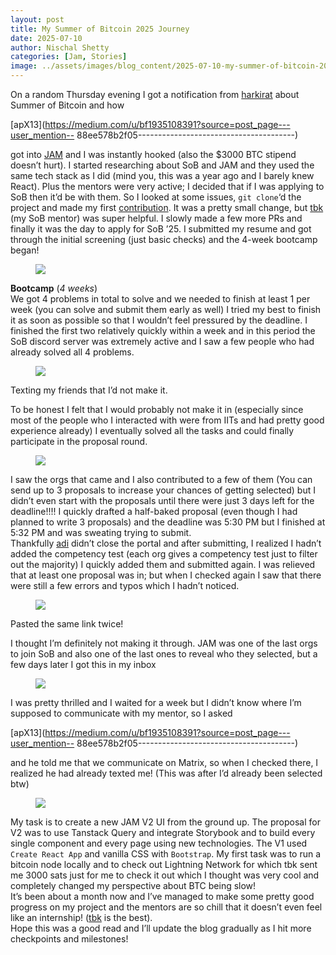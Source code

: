 ```yaml
---
layout: post
title: My Summer of Bitcoin 2025 Journey
date: 2025-07-10
author: Nischal Shetty
categories: [Jam, Stories]
image: ../assets/images/blog_content/2025-07-10-my-summer-of-bitcoin-2025-journey_31955f89.jpg
---
```


On a random Thursday evening I got a notification from
[harkirat](https://www.youtube.com/watch?v=CSexDI8ZXZY) about Summer of
Bitcoin and how

[apX13](https://medium.com/u/bf1935108391?source=post_page---user_mention--
88ee578b2f05---------------------------------------)

got into [JAM](https://jamapp.org/) and I was instantly hooked (also the $3000
BTC stipend doesn’t hurt). I started researching about SoB and JAM and they
used the same tech stack as I did (mind you, this was a year ago and I barely
knew React). Plus the mentors were very active; I decided that if I was
applying to SoB then it’d be with them. So I looked at some issues, `git
clone`‘d the project and made my first
[contribution](https://github.com/joinmarket-webui/jam/pull/820). It was a
pretty small change, but [tbk](https://github.com/theborakompanioni) (my SoB
mentor) was super helpful. I slowly made a few more PRs and finally it was the
day to apply for SoB ’25. I submitted my resume and got through the initial
screening (just basic checks) and the 4-week bootcamp began!

<figure>
<img src="https://miro.medium.com/v2/resize:fit:1400/format:webp/1*3eHfkTx6-lbFE-2ROsi0vw.jpeg"/>
</figure>

**Bootcamp** (_4 weeks_)  
We got 4 problems in total to solve and we needed to finish at least 1 per
week (you can solve and submit them early as well) I tried my best to finish
it as soon as possible so that I wouldn’t feel pressured by the deadline. I
finished the first two relatively quickly within a week and in this period the
SoB discord server was extremely active and I saw a few people who had already
solved all 4 problems.

<figure>
<img src="https://miro.medium.com/v2/resize:fit:1400/format:webp/1*5d0TECZxteqo_ftfuuyazA.jpeg"/>
</figure>

Texting my friends that I’d not make it.

To be honest I felt that I would probably not make it in (especially since
most of the people who I interacted with were from IITs and had pretty good
experience already) I eventually solved all the tasks and could finally
participate in the proposal round.

<figure>
<img src="https://miro.medium.com/v2/resize:fit:1400/format:webp/1*Aac7efOSy9kOGr5nRx3Zyg.jpeg"/>
</figure>

I saw the orgs that came and I also contributed to a few of them (You can send
up to 3 proposals to increase your chances of getting selected) but I didn’t
even start with the proposals until there were just 3 days left for the
deadline!!!! I quickly drafted a half-baked proposal (even though I had
planned to write 3 proposals) and the deadline was 5:30 PM but I finished at
5:32 PM and was sweating trying to submit.  
Thankfully [adi](https://x.com/adi_shankara_) didn’t close the portal and
after submitting, I realized I hadn’t added the competency test (each org
gives a competency test just to filter out the majority) I quickly added them
and submitted again. I was relieved that at least one proposal was in; but
when I checked again I saw that there were still a few errors and typos which
I hadn’t noticed.

<figure>
<img src="https://miro.medium.com/v2/resize:fit:1400/format:webp/1*PJT11mj0bpnHCYj_ddMASw.jpeg"/>
</figure>

Pasted the same link twice!

I thought I’m definitely not making it through. JAM was one of the last orgs
to join SoB and also one of the last ones to reveal who they selected, but a
few days later I got this in my inbox

<figure>
<img src="https://miro.medium.com/v2/resize:fit:1400/format:webp/1*dmbNkD5D-u45r44go_cf0g.png"/>
</figure>

I was pretty thrilled and I waited for a week but I didn’t know where I’m
supposed to communicate with my mentor, so I asked

[apX13](https://medium.com/u/bf1935108391?source=post_page---user_mention--
88ee578b2f05---------------------------------------)

and he told me that we communicate on Matrix, so when I checked there, I
realized he had already texted me! (This was after I’d already been selected
btw)

<figure>
<img src="https://miro.medium.com/v2/resize:fit:1400/format:webp/1*edhB50Zna4ug5OrLyBIFuw.jpeg"/>
</figure>

My task is to create a new JAM V2 UI from the ground up. The proposal for V2
was to use Tanstack Query and integrate Storybook and to build every single
component and every page using new technologies. The V1 used `Create React
App` and vanilla CSS with `Bootstrap`. My first task was to run a bitcoin node
locally and to check out Lightning Network for which tbk sent me 3000 sats
just for me to check it out which I thought was very cool and completely
changed my perspective about BTC being slow!  
It’s been about a month now and I’ve managed to make some pretty good progress
on my project and the mentors are so chill that it doesn’t even feel like an
internship! ([tbk](https://github.com/theborakompanioni) is the best).  
Hope this was a good read and I’ll update the blog gradually as I hit more
checkpoints and milestones!


